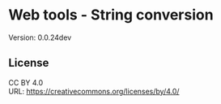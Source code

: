 # Web tools - String conversion
Version: 0.0.24dev

## License
CC BY 4.0  
URL: https://creativecommons.org/licenses/by/4.0/
